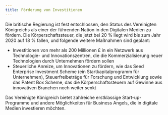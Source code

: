 ```yaml
---
title: Förderung von Investitionen
---
```


Die britische Regierung ist fest entschlossen, den Status des Vereinigten Königreichs als einer der führenden Nation in den Digitalen Medien zu fördern. Die Körperschaftssteuer, die jetzt bei 20 % liegt wird bis zum Jahr 2020 auf 18 % fallen, und folgende weitere Maßnahmen sind geplant:

-	Investitionen von mehr als 200 Millionen £ in ein Netzwerk aus Technologie- und Innovationszentren, die die Kommerzialisierung neuer Technologien durch Unternehmen fördern sollen
-	Steuerliche Anreize, um Innovationen zu fördern, wie das Seed Enterprise Investment Scheme (ein Startkapitalprogramm für Unternehmen), Steuerfreibeträge für Forschung und Entwicklung sowie das Patent Box Scheme, das die Körperschaftssteuern auf Gewinne aus innovativen Branchen noch weiter senkt

Das Vereinigte Königreich bietet zahlreiche erstklassige Start-up-Programme und andere Möglichkeiten für Business Angels, die in digitale Medien investieren möchten.

